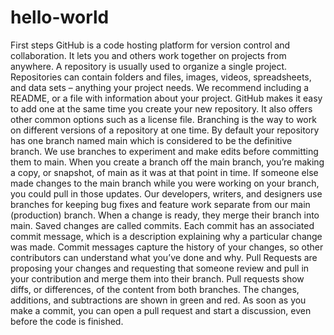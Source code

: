 # hello-world
First steps
GitHub is a code hosting platform for version control and collaboration. It lets you and others work together on projects from anywhere.
A repository is usually used to organize a single project. 
Repositories can contain folders and files, images, videos, spreadsheets, and data sets – anything your project needs. 
We recommend including a README, or a file with information about your project. GitHub makes it easy to add one at the same time you create your new repository. It also offers other common options such as a license file.
Branching is the way to work on different versions of a repository at one time. 
By default your repository has one branch named main which is considered to be the definitive branch. We use branches to experiment and make edits before committing them to main. 
When you create a branch off the main branch, you’re making a copy, or snapshot, of main as it was at that point in time. If someone else made changes to the main branch while you were working on your branch, you could pull in those updates.
Our developers, writers, and designers use branches for keeping bug fixes and feature work separate from our main (production) branch. When a change is ready, they merge their branch into main.
Saved changes are called commits. Each commit has an associated commit message, which is a description explaining why a particular change was made. Commit messages capture the history of your changes, so other contributors can understand what you’ve done and why.
Pull Requests are proposing your changes and requesting that someone review and pull in your contribution and merge them into their branch. 
Pull requests show diffs, or differences, of the content from both branches. The changes, additions, and subtractions are shown in green and red.
As soon as you make a commit, you can open a pull request and start a discussion, even before the code is finished.
